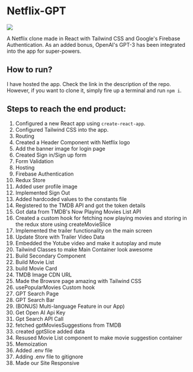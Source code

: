 # Netflix-GPT

<img src="https://www.missioncriticalmagazine.com/ext/resources/2023/10/CHatgpt.jpg?1697059739">

A Netflix clone made in React with Tailwind CSS and Google's Firebase Authentication. As an added bonus, OpenAI's GPT-3 has been integrated into the app for super-powers.

## How to run?

I have hosted the app. Check the link in the description of the repo. However, if you want to clone it, simply fire up a terminal and run <code>npm i</code>.

## Steps to reach the end product:

<ol>
<li>Configured a new React app using <code>create-react-app</code>.</li>
<li>Configured Tailwind CSS into the app.</li>
<li>Routing</li>
<li>Created a Header Component with Netflix logo</li>
<li>Add the banner image for login page</li>
<li>Created Sign in/Sign up form</li>
<li>Form Validation</li>
<li>Hosting</li>
<li>Firebase Authentication</li>
<li>Redux Store</li>
<li>Added user profile image</li>
<li>Implemented Sign Out</li>
<li>Added hardcoded values to the constants file</li>
<li>Registered to the TMDB API and got the token details</li>
<li>Got data from TMDB's Now Playing Movies List API</li>
<li>Created a custom hook for fetching now playing movies and storing in the redux store using createMovieSlice</li>
<li>Implemented the trailer functionality on the main screen</li>
<li>Update Store with Trailer Video Data</li>
<li>Embedded the Yotube video and make it autoplay and mute</li>
<li>Tailwind Classes to make Main Container look awesome</li>
<li>Build Secondary Component</li>
<li>Build Movie List</li>
<li>build Movie Card</li>
<li>TMDB Image CDN URL</li>
<li>Made the Browsre page amazing with Tailwind CSS</li>
<li>usePopularMovies Custom hook</li>
<li>GPT Search Page</li>
<li>GPT Search Bar</li>
<li>(BONUS) Multi-language Feature in our App)</li>
<li>Get Open AI Api Key</li>
<li>Gpt Search API Call</li>
<li>fetched gptMoviesSuggestions from TMDB</li>
<li>created gptSlice added data</li>
<li>Resused Movie List component to make movie suggestion container</li>
<li>Memoization</li>
<li>Added .env file</li>
<li>Adding .env file to gitignore</li>
<li>Made our Site Responsive</li>
</ol>
